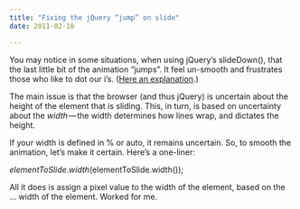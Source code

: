 ```yaml
---
title: "Fixing the jQuery “jump” on slide"
date: 2011-02-10

---
```


You may notice in some situations, when using jQuery’s slideDown(), that the last little bit of the animation “jumps”. It feel un-smooth and frustrates those who like to dot our i’s. ([Here an explanation](http://jqueryfordesigners.com/slidedown-animation-jump-revisited/).)

The main issue is that the browser (and thus jQuery) is uncertain about the height of the element that is sliding. This, in turn, is based on uncertainty about the _width_ — the width determines how lines wrap, and dictates the height.

If your width is defined in % or auto, it remains uncertain. So, to smooth the animation, let’s make it certain. Here’s a one-liner:

$elementToSlide.width($elementToSlide.width());

All it does is assign a pixel value to the width of the element, based on the … width of the element. Worked for me.
